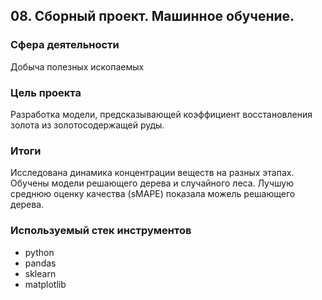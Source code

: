## 08. Сборный проект. Машинное обучение.

### Сфера деятельности
Добыча полезных ископаемых

### Цель проекта

Разработка модели, предсказывающей коэффициент восстановления золота из золотосодержащей руды.

### Итоги
Исследована динамика концентрации веществ на разных этапах. Обучены модели решающего дерева и случайного леса. Лучшую среднюю оценку качества (sMAPE) показала можель решающего дерева.

### Используемый стек инструментов

- python
- pandas
- sklearn
- matplotlib
